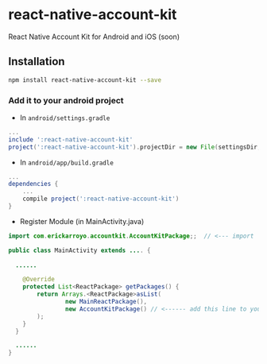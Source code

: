 # react-native-account-kit
React Native Account Kit for Android and iOS (soon)

## Installation

```bash
npm install react-native-account-kit --save
```
### Add it to your android project

* In `android/settings.gradle`

```gradle
...
include ':react-native-account-kit'
project(':react-native-account-kit').projectDir = new File(settingsDir, '../node_modules/react-native-account-kit/android')
```

* In `android/app/build.gradle`

```gradle
...
dependencies {
    ...
    compile project(':react-native-account-kit')
}
```

* Register Module (in MainActivity.java)

```java
import com.erickarroyo.accountkit.AccountKitPackage;;  // <--- import

public class MainActivity extends .... {
  
  ......

    @Override
    protected List<ReactPackage> getPackages() {
        return Arrays.<ReactPackage>asList(
                new MainReactPackage(),
                new AccountKitPackage() // <------ add this line to your MainActivity class
        );
    }
  }

  ......
}
```
